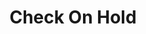 ---
title: Check On Hold
slug: check-on-hold
updated-on: '2024-05-30T13:44:31.749Z'
created-on: '2024-05-30T13:41:46.671Z'
published-on: '2024-05-30T13:54:32.469Z'
f_city-state-2:
- cms/city/orange-fl.md
- cms/city/chesapeake-va.md
- cms/city/altamonte-springs-fl.md
- cms/city/orange-city-fl.md
- cms/city/daytona-beach-fl.md
- cms/city/ormond-beach-fl.md
- cms/city/virginia-beach-va.md
- cms/city/new-smyrna-beach-fl.md
f_locations:
- cms/payday-loan/check-on-hold-13948.md
- cms/payday-loan/check-on-hold-13949.md
- cms/payday-loan/check-on-hold-13950.md
- cms/payday-loan/check-on-hold-13951.md
- cms/payday-loan/check-on-hold-13952.md
- cms/payday-loan/check-on-hold-13953.md
- cms/payday-loan/check-on-hold-13954.md
- cms/payday-loan/check-on-hold-13955.md
- cms/payday-loan/check-on-hold-13956.md
f_states:
- cms/state/florida.md
- cms/state/virginia.md
layout: '[company].html'
tags: company
---